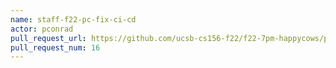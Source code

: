 ```yaml
---
name: staff-f22-pc-fix-ci-cd
actor: pconrad
pull_request_url: https://github.com/ucsb-cs156-f22/f22-7pm-happycows/pull/16
pull_request_num: 16
---
```

